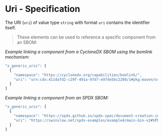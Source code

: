 # Uri - Specification

The URI (`uri`) of value type `string` with format `uri` contains the identifier
itself.

> These elements can be used to reference a specific component from an SBOM:

*Example linking a component from a CycloneDX SBOM using the bomlink mechanism:*

```javascript
"x_generic_uris": [
  {
    "namespace": "https://cyclonedx.org/capabilities/bomlink/",
    "uri": "urn:cdx:411dafd2-c29f-491a-97d7-e97de5bc2289/1#pkg:maven/org.jboss.logging/jboss-logging@3.4.1.Final?type=jar"
  }
]
```

*Example linking a component from an SPDX SBOM:*

```javascript
"x_generic_uris": [
  {
    "namespace": "https://spdx.github.io/spdx-spec/document-creation-information/#65-spdx-document-namespace-field",
    "uri": "https://swinslow.net/spdx-examples/example4/main-bin-v2#SPDXRef-libc"
  }
]
```
